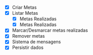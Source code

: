 - [x] Criar Metas
- [x] Listar Metas
    - [x] Metas Realizadas
    - [x] Metas Realizadas
- [x] Marcar/Desmarcar metas realizadas
- [x] Remover metas
- [x] Sistema de mensagens
- [x] Persistir dados